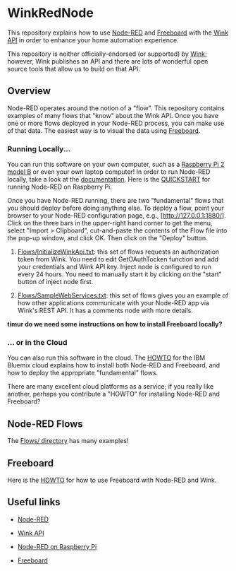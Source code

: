 # WinkRedNode

This repository explains how to use [Node-RED](http://nodered.org/) and [Freeboard](http://freeboard.io/)
with the [Wink API](http://docs.wink.apiary.io/) in order to enhance your home automation experience.

This repository is neither officially-endorsed (or supported) by [Wink](http://wink.com/);
however, Wink publishes an API and there are lots of wonderful open source tools that allow us to build on that API.


## Overview

Node-RED operates around the notion of a "flow".
This repository contains examples of many flows that "know" about the Wink API.
Once you have one or more flows deployed in your Node-RED process,
you can make use of that data.
The easiest way is to visual the data using [Freeboard](http://freeboard.io/).

### Running Locally...

You can run this software on your own computer,
such as a [Raspberry Pi 2 model B](https://www.raspberrypi.org/products/raspberry-pi-2-model-b/)
or even your own laptop computer!
In order to run Node-RED locally,
take a look at the [documentation](http://nodered.org/docs/).
Here is the [QUICKSTART](http://nodered.org/docs/hardware/raspberrypi.html) for running Node-RED on Raspberry Pi.

Once you have Node-RED running,
there are two "fundamental" flows that you should deploy before doing anything else.
To deploy a flow,
point your browser to your Node-RED configuration page, e.g., [http://127.0.0.1:1880/].
Click on the three bars in the upper-right hand corner to get the menu,
select "Import > Clipboard",
cut-and-paste the contents of the Flow file into the pop-up window,
and click OK.
Then click on the "Deploy" button.

1. [Flows/InitializeWinkApi.txt](Flows/InitializeWinkApi.txt):
this set of flows requests an authorization token from Wink.
You need to edit GetOAuthTocken function and add your credentials and Wink API key.
Inject node is configured to run every 24 hours.
You need to manually start it by clicking on the "start" button of inject node first.

2. [Flows/SampleWebServices.txt](Flows/SampleWebServices.txt):
this set of flows gives you an example of how other applications communicate with your Node-RED app via Wink's REST API.
It has a comments node with more details.

**timur do we need some instructions on how to install Freeboard locally?**

### ... or in the Cloud
You can also run this software in the cloud.
The [HOWTO](README-Bluemix.md) for the IBM Bluemix cloud explains how to install both Node-RED and Freeboard,
and how to deploy the appropriate "fundamental" flows.

There are many excellent cloud platforms as a service;
if you really like another,
perhaps you contribute a "HOWTO" for installing Node-RED and Freeboard?

## Node-RED Flows
The [Flows/ directory](Flows/README.md) has many examples!

## Freeboard

Here is the [HOWTO](README-Freeboard.md) for how to use Freeboard with Node-RED and Wink.

## Useful links

* [Node-RED](http://nodered.org/)

* [Wink API](http://docs.wink.apiary.io/)

* [Node-RED on Raspberry Pi](http://nodered.org/docs/hardware/raspberrypi.html)
 
* [Freeboard](http://freeboard.io/)
